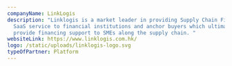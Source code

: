 ```yaml
---
companyName: LinkLogis
description: "Linklogis is a market leader in providing Supply Chain Financing
  SaaS service to financial institutions and anchor buyers which ultimately
  provide financing support to SMEs along the supply chain. "
websiteLink: https://www.linklogis.com.hk/
logo: /static/uploads/linklogis-logo.svg
typeOfPartner: Platform
---
```

